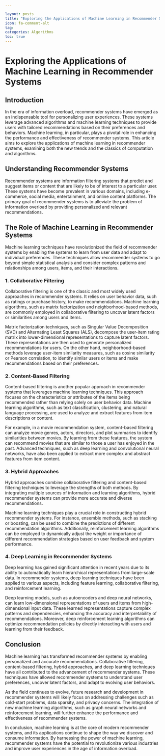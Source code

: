 ```yaml
---

layout: posts
title: "Exploring the Applications of Machine Learning in Recommender Systems"
icon: fa-comment-alt
tag:      
categories: Algorithms
toc: true
---
```




# Exploring the Applications of Machine Learning in Recommender Systems

## Introduction

In the era of information overload, recommender systems have emerged as an indispensable tool for personalizing user experiences. These systems leverage advanced algorithms and machine learning techniques to provide users with tailored recommendations based on their preferences and behaviors. Machine learning, in particular, plays a pivotal role in enhancing the performance and effectiveness of recommender systems. This article aims to explore the applications of machine learning in recommender systems, examining both the new trends and the classics of computation and algorithms.

## Understanding Recommender Systems

Recommender systems are information filtering systems that predict and suggest items or content that are likely to be of interest to a particular user. These systems have become prevalent in various domains, including e-commerce, social media, entertainment, and online content platforms. The primary goal of recommender systems is to alleviate the problem of information overload by providing personalized and relevant recommendations.

## The Role of Machine Learning in Recommender Systems

Machine learning techniques have revolutionized the field of recommender systems by enabling the systems to learn from user data and adapt to individual preferences. These techniques allow recommender systems to go beyond simple statistical analysis and consider complex patterns and relationships among users, items, and their interactions.

### 1. Collaborative Filtering

Collaborative filtering is one of the classic and most widely used approaches in recommender systems. It relies on user behavior data, such as ratings or purchase history, to make recommendations. Machine learning algorithms, such as matrix factorization and neighborhood-based methods, are commonly employed in collaborative filtering to uncover latent factors or similarities among users and items.

Matrix factorization techniques, such as Singular Value Decomposition (SVD) and Alternating Least Squares (ALS), decompose the user-item rating matrix into lower-dimensional representations to capture latent factors. These representations are then used to generate personalized recommendations for users. On the other hand, neighborhood-based methods leverage user-item similarity measures, such as cosine similarity or Pearson correlation, to identify similar users or items and make recommendations based on their preferences.

### 2. Content-Based Filtering

Content-based filtering is another popular approach in recommender systems that leverages machine learning techniques. This approach focuses on the characteristics or attributes of the items being recommended rather than relying solely on user behavior data. Machine learning algorithms, such as text classification, clustering, and natural language processing, are used to analyze and extract features from item descriptions or content.

For example, in a movie recommendation system, content-based filtering can analyze movie genres, actors, directors, and plot summaries to identify similarities between movies. By learning from these features, the system can recommend movies that are similar to those a user has enjoyed in the past. Advanced techniques, such as deep learning and convolutional neural networks, have also been applied to extract more complex and abstract features from item content.

### 3. Hybrid Approaches

Hybrid approaches combine collaborative filtering and content-based filtering techniques to leverage the strengths of both methods. By integrating multiple sources of information and learning algorithms, hybrid recommender systems can provide more accurate and diverse recommendations.

Machine learning techniques play a crucial role in constructing hybrid recommender systems. For instance, ensemble methods, such as stacking or boosting, can be used to combine the predictions of different recommendation algorithms. Additionally, reinforcement learning algorithms can be employed to dynamically adjust the weight or importance of different recommendation strategies based on user feedback and system performance.

### 4. Deep Learning in Recommender Systems

Deep learning has gained significant attention in recent years due to its ability to automatically learn hierarchical representations from large-scale data. In recommender systems, deep learning techniques have been applied to various aspects, including feature learning, collaborative filtering, and reinforcement learning.

Deep learning models, such as autoencoders and deep neural networks, can learn low-dimensional representations of users and items from high-dimensional input data. These learned representations capture complex patterns and dependencies, enhancing the accuracy and interpretability of recommendations. Moreover, deep reinforcement learning algorithms can optimize recommendation policies by directly interacting with users and learning from their feedback.

## Conclusion

Machine learning has transformed recommender systems by enabling personalized and accurate recommendations. Collaborative filtering, content-based filtering, hybrid approaches, and deep learning techniques have all contributed to the advancement of recommender systems. These techniques have allowed recommender systems to understand user preferences, uncover latent factors, and adapt to evolving user behaviors.

As the field continues to evolve, future research and development in recommender systems will likely focus on addressing challenges such as cold-start problems, data sparsity, and privacy concerns. The integration of new machine learning algorithms, such as graph neural networks and reinforcement learning, will further enhance the performance and effectiveness of recommender systems.

In conclusion, machine learning is at the core of modern recommender systems, and its applications continue to shape the way we discover and consume information. By harnessing the power of machine learning, recommender systems have the potential to revolutionize various industries and improve user experiences in the age of information overload.